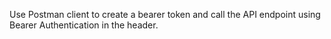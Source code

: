 Use Postman client to create a bearer token and call the API endpoint using Bearer Authentication in the header.